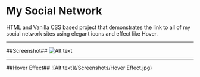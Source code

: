 # My Social Network
HTML and Vanilla CSS based project that demonstrates the link to all of my social network sites using elegant icons and effect like Hover.
- - - - - -
##Screenshot##
![Alt text](/Screenshots/Screenshot.jpg)

- - - - - -


##Hover Effect##
![Alt text](/Screenshots/Hover Effect.jpg)
